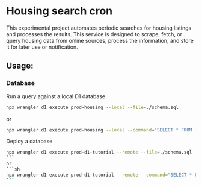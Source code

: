 # Housing search cron
This experimental project automates periodic searches for housing listings and processes the results. This service is designed to scrape, fetch, or query housing data from online sources, process the information, and store it for later use or notification.

## Usage:

### Database
Run a query against a local D1 database
```sh
npx wrangler d1 execute prod-housing --local --file=./schema.sql
```
or
```sh
npx wrangler d1 execute prod-housing --local --command="SELECT * FROM links"
```

Deploy a database
````sh
npx wrangler d1 execute prod-d1-tutorial --remote --file=./schema.sql
```
or
```sh
npx wrangler d1 execute prod-d1-tutorial --remote --command="SELECT * FROM links"
```